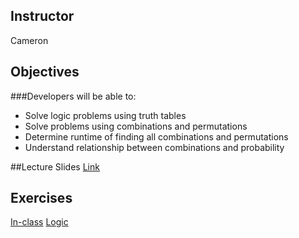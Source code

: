 ## Instructor 
Cameron

## Objectives
###Developers will be able to:
* Solve logic problems using truth tables
* Solve problems using combinations and permutations
* Determine runtime of finding all combinations and permutations
* Understand relationship between combinations and probability


##Lecture Slides
[Link](https://docs.google.com/presentation/d/1xA87As2-QiHzOWg9fL6NOIVM9Iz9V6_WvlgvGDEa5GA/edit#slide=id.p)

## Exercises
[In-class](https://docs.google.com/document/d/12-hBAtGu25hHvckRvxEJ8p3BmV2fFEYipPk2MsyTeCU/edit?usp=sharing)
[Logic](https://github.com/accesscode-2-2/unit-4/blob/master/exercises/logic.md)
